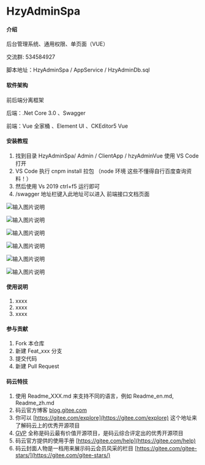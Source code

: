 # HzyAdminSpa

#### 介绍

 后台管理系统、通用权限、单页面（VUE）

 交流群: 534584927

 脚本地址：HzyAdminSpa / AppService / HzyAdminDb.sql


#### 软件架构

前后端分离框架

后端：.Net Core 3.0 、Swagger

前端：Vue 全家桶 、Element UI 、CKEditor5 Vue

#### 安装教程

1. 找到目录 HzyAdminSpa/ Admin / ClientApp / hzyAdminVue 使用 VS Code 打开
2. VS Code 执行 cnpm install 拉包 （node 环境 这些不懂得自行百度查询资料！）
3. 然后使用 Vs 2019 ctrl+f5 运行即可
4. /swagger 地址栏键入此地址可以进入 前端接口文档页面


![输入图片说明](https://images.gitee.com/uploads/images/2019/1005/134510_e5786880_1242080.png "屏幕截图.png")


![输入图片说明](https://images.gitee.com/uploads/images/2019/1005/133918_a31389bb_1242080.jpeg "1570253835777777777777.jpg")


![输入图片说明](https://images.gitee.com/uploads/images/2019/1005/133511_39d1a2a7_1242080.png "屏幕截图.png")


![输入图片说明](https://images.gitee.com/uploads/images/2019/1016/131437_10c6ad58_1242080.png "屏幕截图.png")


![输入图片说明](https://images.gitee.com/uploads/images/2019/1016/131549_5e8036fa_1242080.png "屏幕截图.png")


![输入图片说明](https://images.gitee.com/uploads/images/2019/1016/131632_3ca5cd38_1242080.png "屏幕截图.png")

#### 使用说明

1. xxxx
2. xxxx
3. xxxx

#### 参与贡献

1. Fork 本仓库
2. 新建 Feat_xxx 分支
3. 提交代码
4. 新建 Pull Request

#### 码云特技

1. 使用 Readme\_XXX.md 来支持不同的语言，例如 Readme\_en.md, Readme\_zh.md
2. 码云官方博客 [blog.gitee.com](https://blog.gitee.com)
3. 你可以 [https://gitee.com/explore](https://gitee.com/explore) 这个地址来了解码云上的优秀开源项目
4. [GVP](https://gitee.com/gvp) 全称是码云最有价值开源项目，是码云综合评定出的优秀开源项目
5. 码云官方提供的使用手册 [https://gitee.com/help](https://gitee.com/help)
6. 码云封面人物是一档用来展示码云会员风采的栏目 [https://gitee.com/gitee-stars/](https://gitee.com/gitee-stars/)